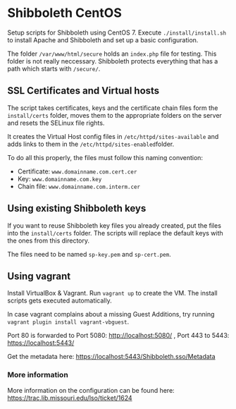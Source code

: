 Shibboleth CentOS
=================

Setup scripts for Shibboleth using CentOS 7. Execute `./install/install.sh` 
to install Apache and Shibboleth and set up a basic configuration.

The folder `/var/www/html/secure` holds an `index.php` file for testing. 
This folder is not really neccessary. Shibboleth protects everything that 
has a path which starts with `/secure/`.

## SSL Certificates and Virtual hosts

The script takes certificates, keys and the certificate chain files form 
the `install/certs` folder, moves them to the appropriate folders on the 
server and resets the SELinux file rights.

It creates the Virtual Host config files in `/etc/httpd/sites-available` and
adds links to them in the `/etc/httpd/sites-enabled`folder.

To do all this properly, the files must follow this naming convention:

* Certificate: `www.domainname.com.cert.cer`
* Key: `www.domainname.com.key`
* Chain file: `www.domainname.com.interm.cer`


## Using existing Shibboleth keys

If you want to reuse Shibboleth key files you already created, put the files
into the `install/certs` folder. The scripts will replace the default keys
with the ones from this directory.

The files need to be named `sp-key.pem` and `sp-cert.pem`.

## Using vagrant

Install VirtualBox & Vagrant. Run `vagrant up` to create the VM. The install
scripts gets executed automatically.

In case vagrant complains about a missing Guest Additions, try running 
`vagrant plugin install vagrant-vbguest`.

Port 80 is forwarded to Port 5080: <http://localhost:5080/> ,
Port 443 to 5443: <https://localhost:5443/>

Get the metadata here: <https://localhost:5443/Shibboleth.sso/Metadata>

### More information

More information on the configuration can be found here: 
<https://trac.lib.missouri.edu/lso/ticket/1624>
